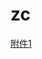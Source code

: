 # zc


<a href="https://raw.githubusercontent.com/zhoumimigithub/zc/main/kyyd.plist" target="_blank">附件1</a>
